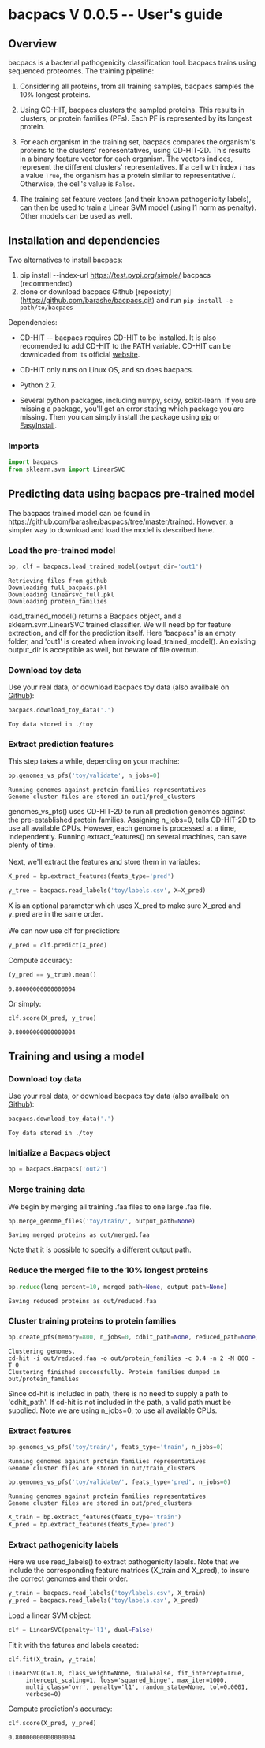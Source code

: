 bacpacs V 0.0.5 -- User's guide
==============================

Overview
--------

bacpacs is a bacterial pathogenicity classification tool. bacpacs
trains using sequenced proteomes. The training pipeline:

1. Considering all proteins, from all training samples, bacpacs samples
   the 10% longest proteins.

2. Using CD-HIT, bacpacs clusters the sampled proteins. This results in
   clusters, or protein families (PFs). Each PF is represented by its
   longest protein.

3. For each organism in the training set, bacpacs compares the
   organism's proteins to the clusters' representatives, using CD-HIT-2D.
   This results in a binary feature vector for each organism. The
   vectors indices, represent the different clusters' representatives.
   If a cell with index _i_ has a value `True`, the organism has a protein
   similar to representative _i_. Otherwise, the cell's value is `False`.

4. The training set feature vectors (and their known
   pathogenicity labels), can then be used to train a Linear SVM model (using l1
   norm as penalty). Other models can be used as well. 


Installation and dependencies
-----------------------------

Two alternatives to install bacpacs:
1. pip install --index-url https://test.pypi.org/simple/ bacpacs (recommended)
2. clone or download bacpacs Github [reposioty] (https://github.com/barashe/bacpacs.git) and run `pip install -e path/to/bacpacs`

Dependencies:

-   CD-HIT -- bacpacs requires CD-HIT to be installed. It is also recomended to add CD-HIT to the PATH variable. CD-HIT can be downloaded from its official [website](http://weizhongli-lab.org/cd-hit/).
-   CD-HIT only runs on Linux OS, and so does bacpacs. 

-   Python 2.7.

-   Several python packages, including numpy, scipy, scikit-learn. If
    you are missing a package, you'll get an error stating which package
    you are missing. Then you can simply install the package using
    [pip](https://pypi.python.org/pypi/pip/) or
    [EasyInstall](https://wiki.python.org/moin/EasyInstall).




### Imports


```python
import bacpacs
from sklearn.svm import LinearSVC
```

## Predicting data using bacpacs pre-trained model

The bacpacs trained model can be found in https://github.com/barashe/bacpacs/tree/master/trained. However, a simpler way to download and load the model is described here.

### Load the pre-trained model


```python
bp, clf = bacpacs.load_trained_model(output_dir='out1')
```

    Retrieving files from github
    Downloading full_bacpacs.pkl
    Downloading linearsvc_full.pkl
    Downloading protein_families


load_trained_model() returns a Bacpacs object, and a sklearn.svm.LinearSVC trained classifier. We will need bp for feature extraction, and clf for the prediction itself. 
Here 'bacpacs' is an empty folder, and 'out1' is created when invoking load_trained_model(). An existing output_dir is acceptible as well, but beware of file overrun. 

### Download toy data
Use your real data, or download bacpacs toy data (also availbale on [Github](https://github.com/barashe/bacpacs/blob/master/toy.tar.gz)):

```python
bacpacs.download_toy_data('.')
```

    Toy data stored in ./toy


### Extract prediction features
This step takes a while, depending on your machine:


```python
bp.genomes_vs_pfs('toy/validate', n_jobs=0)
```

    Running genomes against protein families representatives
    Genome cluster files are stored in out1/pred_clusters


genomes_vs_pfs() uses CD-HIT-2D to run all prediction genomes against the pre-established protein families. Assigning n_jobs=0, tells CD-HIT-2D to use all available CPUs. However, each genome is processed at a time, independently. Running extract_features() on several machines, can save plenty of time. 
<br><br>Next, we'll extract the features and store them in variables:


```python
X_pred = bp.extract_features(feats_type='pred')
```


```python
y_true = bacpacs.read_labels('toy/labels.csv', X=X_pred)
```

X is an optional parameter which uses X_pred to make sure X_pred and y_pred are in the same order.<br><br>
We can now use clf for prediction:


```python
y_pred = clf.predict(X_pred)
```
Compute accuracy:
```python
(y_pred == y_true).mean()
```




    0.80000000000000004



Or simply:


```python
clf.score(X_pred, y_true)
```




    0.80000000000000004



## Training and using a model

### Download toy data
Use your real data, or download bacpacs toy data (also availbale on [Github](https://github.com/barashe/bacpacs/blob/master/toy.tar.gz)):

```python
bacpacs.download_toy_data('.')
```

    Toy data stored in ./toy


### Initialize a Bacpacs object


```python
bp = bacpacs.Bacpacs('out2')
```

### Merge training data

We begin by merging all training .faa files to one large .faa file.


```python
bp.merge_genome_files('toy/train/', output_path=None)
```

    Saving merged proteins as out/merged.faa


Note that it is possible to specify a different output path.

### Reduce the merged file to the 10% longest proteins


```python
bp.reduce(long_percent=10, merged_path=None, output_path=None)
```

    Saving reduced proteins as out/reduced.faa


### Cluster training proteins to protein families


```python
bp.create_pfs(memory=800, n_jobs=0, cdhit_path=None, reduced_path=None, output_path=None)
```

    Clustering genomes.
    cd-hit -i out/reduced.faa -o out/protein_families -c 0.4 -n 2 -M 800 -T 0
    Clustering finished successfully. Protein families dumped in out/protein_families


Since cd-hit is included in path, there is no need to supply a path to 'cdhit_path'. If cd-hit is not included in the path, a valid path must be supplied. 
Note we are using n_jobs=0, to use all available CPUs. 

### Extract features


```python
bp.genomes_vs_pfs('toy/train/', feats_type='train', n_jobs=0)
```

    Running genomes against protein families representatives
    Genome cluster files are stored in out/train_clusters



```python
bp.genomes_vs_pfs('toy/validate/', feats_type='pred', n_jobs=0)
```

    Running genomes against protein families representatives
    Genome cluster files are stored in out/pred_clusters



```python
X_train = bp.extract_features(feats_type='train')
X_pred = bp.extract_features(feats_type='pred')
```

### Extract pathogenicity labels

Here we use read_labels() to extract pathogenicity labels. Note that we include the corresponding feature matrices (X_train and X_pred), to insure the correct genomes and their order.


```python
y_train = bacpacs.read_labels('toy/labels.csv', X_train)
y_pred = bacpacs.read_labels('toy/labels.csv', X_pred)
```

Load a linear SVM object:
```python
clf = LinearSVC(penalty='l1', dual=False)
```

Fit it with the fatures and labels created:
```python
clf.fit(X_train, y_train)
```




    LinearSVC(C=1.0, class_weight=None, dual=False, fit_intercept=True,
         intercept_scaling=1, loss='squared_hinge', max_iter=1000,
         multi_class='ovr', penalty='l1', random_state=None, tol=0.0001,
         verbose=0)



Compute prediction's accuracy:
```python
clf.score(X_pred, y_pred)
```




    0.80000000000000004


